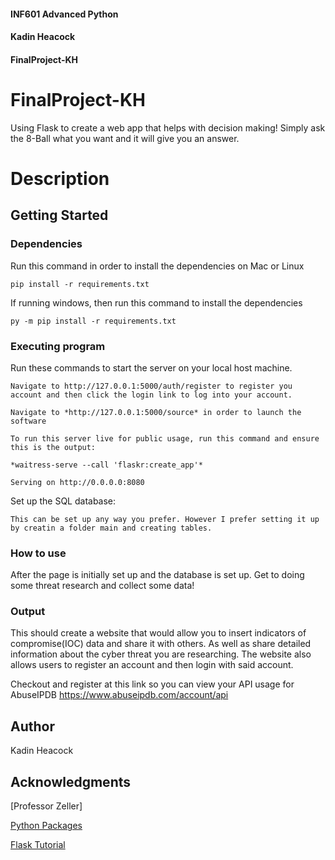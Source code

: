 #### INF601 Advanced Python
#### Kadin Heacock
#### FinalProject-KH

# FinalProject-KH

Using Flask to create a web app that helps with decision making! Simply ask the 8-Ball what you want and it will give you an answer.

# Description



## Getting Started

### Dependencies

Run this command in order to install the dependencies on Mac or Linux 
```
pip install -r requirements.txt
```
If running windows, then run this command to install the dependencies 
```
py -m pip install -r requirements.txt 
```

### Executing program

Run these commands to start the server on your local host machine.

```
Navigate to http://127.0.0.1:5000/auth/register to register you account and then click the login link to log into your account.

Navigate to *http://127.0.0.1:5000/source* in order to launch the software

To run this server live for public usage, run this command and ensure this is the output:

*waitress-serve --call 'flaskr:create_app'*

Serving on http://0.0.0.0:8080
```

Set up the SQL database:

```
This can be set up any way you prefer. However I prefer setting it up by creatin a folder main and creating tables.

```

### How to use

After the page is initially set up and the database is set up. Get to doing some threat research and collect some data!

### Output 

This should create a website that would allow you to insert indicators of compromise(IOC) data and share it with others.
As well as share detailed information about the cyber threat you are researching. 
The website also allows users to register an account and then login with said account.

Checkout and register at this link so you can view your API usage for AbuseIPDB
https://www.abuseipdb.com/account/api


## Author

Kadin Heacock

## Acknowledgments

[Professor Zeller]

[Python Packages](https://packaging.python.org/en/latest/tutorials/installing-packages/)

[Flask Tutorial](https://flask.palletsprojects.com/en/stable/tutorial/factory/)